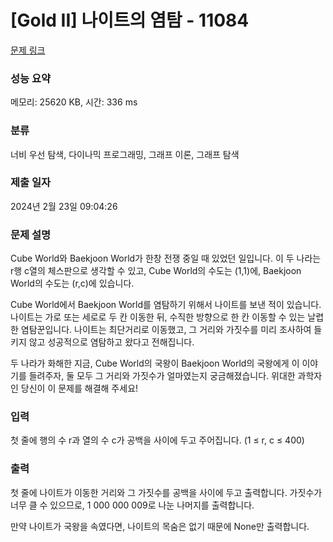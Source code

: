# [Gold II] 나이트의 염탐 - 11084 

[문제 링크](https://www.acmicpc.net/problem/11084) 

### 성능 요약

메모리: 25620 KB, 시간: 336 ms

### 분류

너비 우선 탐색, 다이나믹 프로그래밍, 그래프 이론, 그래프 탐색

### 제출 일자

2024년 2월 23일 09:04:26

### 문제 설명

<p>Cube World와 Baekjoon World가 한창 전쟁 중일 때 있었던 일입니다. 이 두 나라는 r행 c열의 체스판으로 생각할 수 있고, Cube World의 수도는 (1,1)에, Baekjoon World의 수도는 (r,c)에 있습니다.</p>

<p>Cube World에서 Baekjoon World를 염탐하기 위해서 나이트를 보낸 적이 있습니다. 나이트는 가로 또는 세로로 두 칸 이동한 뒤, 수직한 방향으로 한 칸 이동할 수 있는 날렵한 염탐꾼입니다. 나이트는 최단거리로 이동했고, 그 거리와 가짓수를 미리 조사하여 들키지 않고 성공적으로 염탐하고 왔다고 전해집니다.</p>

<p>두 나라가 화해한 지금, Cube World의 국왕이 Baekjoon World의 국왕에게 이 이야기를 들려주자, 둘 모두 그 거리와 가짓수가 얼마였는지 궁금해졌습니다. 위대한 과학자인 당신이 이 문제를 해결해 주세요!</p>

### 입력 

 <p>첫 줄에 행의 수 r과 열의 수 c가 공백을 사이에 두고 주어집니다. (1 ≤ r, c ≤ 400)</p>

### 출력 

 <p>첫 줄에 나이트가 이동한 거리와 그 가짓수를 공백을 사이에 두고 출력합니다. 가짓수가 너무 클 수 있으므로, 1 000 000 009로 나눈 나머지를 출력합니다.</p>

<p>만약 나이트가 국왕을 속였다면, 나이트의 목숨은 없기 때문에 None만 출력합니다.</p>

